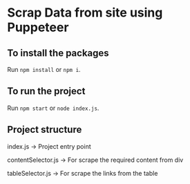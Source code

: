 # Scrap Data from site using Puppeteer

## To install the packages

Run `npm install` or `npm i`.

## To run the project

Run `npm start` or `node index.js`.

## Project structure

index.js -> Project entry point

contentSelector.js -> For scrape the required content from div

tableSelector.js -> For scrape the links from the table
